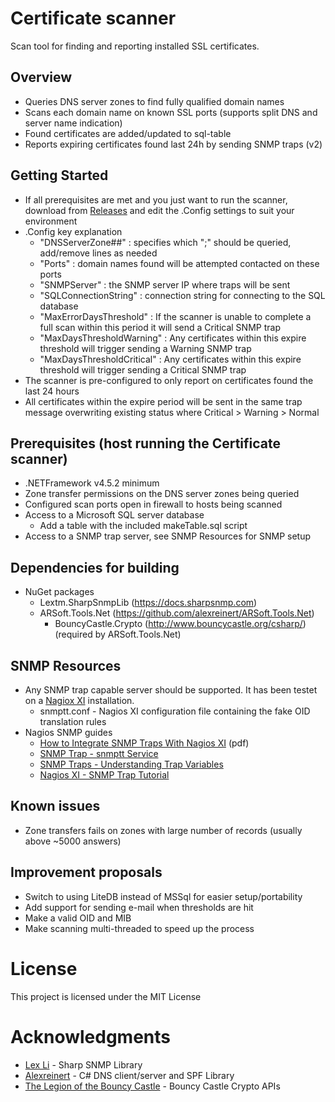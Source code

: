 # Certificate scanner

Scan tool for finding and reporting installed SSL certificates.

## Overview

 - Queries DNS server zones to find fully qualified domain names
 - Scans each domain name on known SSL ports (supports split DNS and server name indication)
 - Found certificates are added/updated to sql-table
 - Reports expiring certificates found last 24h by sending SNMP traps (v2)
 
## Getting Started

 - If all prerequisites are met and you just want to run the scanner, download from [Releases](https://github.com/LarsHolte/CertificateScanner/releases/latest) and edit the .Config settings to suit your environment
 - .Config key explanation
   - "DNSServerZone##" : specifies which "<DNS Server IP>;<DNS Zone>" should be queried, add/remove lines as needed
   - "Ports" : domain names found will be attempted contacted on these ports
   - "SNMPServer" : the SNMP server IP where traps will be sent
   - "SQLConnectionString" : connection string for connecting to the SQL database
   - "MaxErrorDaysThreshold" : If the scanner is unable to complete a full scan within this period it will send a Critical SNMP trap 
   - "MaxDaysThresholdWarning" : Any certificates within this expire threshold will trigger sending a Warning SNMP trap
   - "MaxDaysThresholdCritical" : Any certificates within this expire threshold will trigger sending a Critical SNMP trap
 - The scanner is pre-configured to only report on certificates found the last 24 hours
 - All certificates within the expire period will be sent in the same trap message overwriting existing status where Critical > Warning > Normal
 
## Prerequisites (host running the Certificate scanner)

 - .NETFramework v4.5.2 minimum
 - Zone transfer permissions on the DNS server zones being queried
 - Configured scan ports open in firewall to hosts being scanned
 - Access to a Microsoft SQL server database
   - Add a table with the included makeTable.sql script
 - Access to a SNMP trap server, see SNMP Resources for SNMP setup
 
## Dependencies for building

 - NuGet packages
   - Lextm.SharpSnmpLib (https://docs.sharpsnmp.com)
   - ARSoft.Tools.Net (https://github.com/alexreinert/ARSoft.Tools.Net)
	 - BouncyCastle.Crypto (http://www.bouncycastle.org/csharp/) (required by ARSoft.Tools.Net)

## SNMP Resources

 - Any SNMP trap capable server should be supported. It has been testet on a [Nagiox XI](https://www.nagios.com/products/nagios-xi/) installation.
	- snmptt.conf - Nagios XI configuration file containing the fake OID translation rules
 - Nagios SNMP guides
    - [How to Integrate SNMP Traps With Nagios XI](https://assets.nagios.com/downloads/nagiosxi/docs/Integrating_SNMP_Traps_With_Nagios_XI.pdf) (pdf)
	- [SNMP Trap - snmptt Service](https://support.nagios.com/kb/article.php?id=89)
	- [SNMP Traps - Understanding Trap Variables](https://support.nagios.com/kb/article/snmp-traps-understanding-trap-variables.html)
	- [Nagios XI - SNMP Trap Tutorial](https://support.nagios.com/kb/article/nagios-xi-snmp-trap-tutorial.html)
	
## Known issues

 - Zone transfers fails on zones with large number of records (usually above ~5000 answers)
	
## Improvement proposals
 
 - Switch to using LiteDB instead of MSSql for easier setup/portability
 - Add support for sending e-mail when thresholds are hit
 - Make a valid OID and MIB
 - Make scanning multi-threaded to speed up the process

# License

This project is licensed under the MIT License

# Acknowledgments

 - [Lex Li](https://github.com/lextm) - Sharp SNMP Library
 - [Alexreinert](https://github.com/alexreinert) - C# DNS client/server and SPF Library 
 - [The Legion of the Bouncy Castle](http://www.bouncycastle.org/index.html) - Bouncy Castle Crypto APIs 

